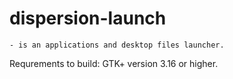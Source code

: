 # dispersion-launch
	- is an applications and desktop files launcher.

Requrements to build:
	GTK+ version 3.16 or higher.
